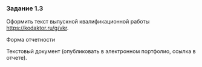 ### Задание 1.3
Оформить текст выпускной квалификационной работы https://kodaktor.ru/g/vkr.

Форма отчетности

Текстовый документ (опубликовать в электронном портфолио, ссылка в отчете).

